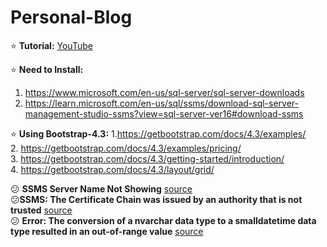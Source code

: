 # Personal-Blog

⭐ **Tutorial:** [YouTube](https://youtu.be/ETEHlrwvE6Q)

⭐ **Need to Install:** <br>
1. https://www.microsoft.com/en-us/sql-server/sql-server-downloads
2. https://learn.microsoft.com/en-us/sql/ssms/download-sql-server-management-studio-ssms?view=sql-server-ver16#download-ssms

⭐ **Using Bootstrap-4.3:**
1.https://getbootstrap.com/docs/4.3/examples/ <br>
2. https://getbootstrap.com/docs/4.3/examples/pricing/ <br>
3. https://getbootstrap.com/docs/4.3/getting-started/introduction/ <br>
4. https://getbootstrap.com/docs/4.3/layout/grid/

😕 **SSMS Server Name Not Showing** [source](https://youtu.be/bgB2xeB6IM8) <br>
😕**SSMS: The Certificate Chain was issued by an authority that is not trusted** [source](https://youtu.be/QJ2h9-PrLXQ) <br>
😕 **Error: The conversion of a nvarchar data type to a smalldatetime data type resulted in an out-of-range value** [source](https://stackoverflow.com/questions/2307550/error-the-conversion-of-a-nvarchar-data-type-to-a-smalldatetime-data-type-resul) 

